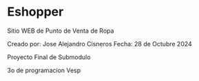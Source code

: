 # Eshopper

Sitio WEB de Punto de Venta de Ropa

Creado por: Jose Alejandro Cisneros
Fecha: 28 de Octubre 2024

Proyecto Final de Submodulo

3o de programacion Vesp
